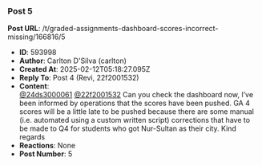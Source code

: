 ### Post 5
**Post URL**: /t/graded-assignments-dashboard-scores-incorrect-missing/166816/5
- **ID**: 593998
- **Author**: Carlton D'Silva (carlton)
- **Created At**: 2025-02-12T05:18:27.095Z
- **Reply To**: Post 4 (Revi, 22f2001532)
- **Content**:  
  <a class="mention" href="/u/24ds3000061">@24ds3000061</a> <a class="mention" href="/u/22f2001532">@22f2001532</a>
Can you check the dashboard now, I’ve been informed by operations that the scores have been pushed.
GA 4 scores will be a little late to be pushed because there are some manual (i.e. automated using a custom written script) corrections that have to be made to Q4 for students who got Nur-Sultan as their city.
Kind regards
- **Reactions**: None
- **Post Number**: 5

